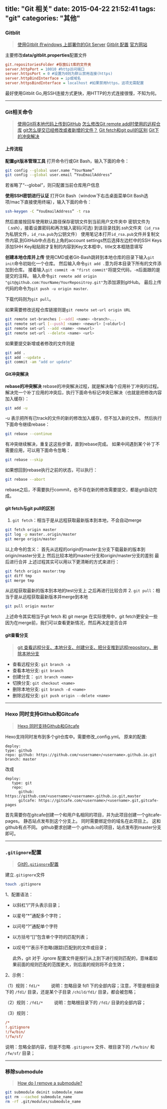 title: "Git 相关"
date: 2015-04-22 21:52:41
tags: "git"
categories: "其他"
---

### Gitblit

> [使用Gitblit 在windows 上部署你的Git Server](http://www.cnblogs.com/keyindex/archive/2012/07/17/2594435.html)
> [Gitblit 配置](http://ttcool.blog.51cto.com/1186572/1346998)
> [官方网站](http://www.gitblit.com/)

主要修改**data/gitblit.properties**配置文件
```ini
git.repositoriesFolder #存放Git库的文件夹
server.httpPort = 10010 #http访问端口
server.httpsPort = 0 #设置为0则为默认禁用连接(https)
server.httpBindInterface = ip或域名
server.httpsBindInterface = localhost #如果禁用https，这项无需配置
```

最好使用Gitblit Go,用SSH连接方式更快，用HTTP的方式连接很慢，不知为何。

----

### Git相关命令

> [使用Git将本地代码上传到GitHub](http://blog.csdn.net/u010520912/article/details/18993001)
> [怎么修改Git remote add时使用的远程仓库](http://www.douban.com/group/topic/33666661/)
> [git怎么提交已经修改或者新增的文件？](http://www.oschina.net/question/778987_122007)
> [Git fetch和git pull的区别](http://blog.csdn.net/hudashi/article/details/7664457)
> [Git下的冲突解决](http://www.cnblogs.com/sinojelly/archive/2011/08/07/2130172.html)

#### 上传流程

**配置git版本管理工具**
打开命令行或Git Bash，输入下面的命令：
```bash
git config --global user.name “YourName” 
git config --global user.email “YouEmailAddress”
```
若省略了“--global”，则只配置当前仓库用户信息

**使用SSH密钥进行认证**
打开Git Bash（window下右击桌面菜单Git Bash选项/mac下直接使用终端），输入下面的命令：
```bash
ssh-keygen -C “YouEmailAddress” -t rsa
```
然后直接按回车使用默认路径保存密钥文件到当前用户文件夹中
密钥文件为（.ssh），接着设置密码和再次输入密码(可选)
到该目录找到.ssh文件夹（`id_rsa`为私钥文件，`id_rsa.pub`为公钥文件）
使用笔记本打开`id_rsa.pub`文件并复制文件内容,到GitHub中点击右上角的account settings然后选择左边栏中的SSH Keys添加SHH Key粘贴刚才复制的内容到Key文本框中，title文本框随意填写

**创建本地仓库并上传**
使用CMD或者Git-Bash跳转到本地仓库的目录下输入`git init`命令初始化一个仓库。
然后输入命令`git add .`意为将本目录下所有的文件添加到仓库。
接着输入`git commit -m "first commit"`将提交代码，`-m`后面跟的是提交的注释。
输入命令`git remote add origin "git@github.com:YourName/YourRepositroy.git"`为添加源到gitHub。
最后上传代码的命令为`git push -u origin master`.

下载代码则为`git pull`。

如果需要修改远程仓库链接则是`git remote set-url origin URL`
```bash
git remote set-branches [--add] <name> <branch>...
git remote set-url [--push] <name> <newurl> [<oldurl>]
git remote set-url --add <name> <newurl>
git remote set-url --delete <name> <url>
```

如果要提交新增或者修改的文件则是
```bash
git add .
git add --update .
git commit -am "add or update" 
```

#### Git冲突解决

**rebase的冲突解决**
rebase的冲突解决过程，就是解决每个应用补丁冲突的过程。
解决完一个补丁应用的冲突后，执行下面命令标记冲突已解决（也就是把修改内容加入缓存）：
```bash
git add -u
```
-u 表示把所有已track的文件的新的修改加入缓存，但不加入新的文件。
然后执行下面命令继续rebase：
```bash
git rebase --continue
```
有冲突继续解决，重复这这些步骤，直到rebase完成。
如果中间遇到某个补丁不需要应用，可以用下面命令忽略：
```bash
git rebase --skip
```
如果想回到rebase执行之前的状态，可以执行：
```bash
git rebase --abort
```
rebase之后，不需要执行commit，也不存在新的修改需要提交，都是git自动完成。

#### git fetch与git pull的区别
1. `git fetch`：相当于是从远程获取最新版本到本地，不会自动merge
```bash
git fetch origin master
git log -p master..origin/master
git merge origin/master
```
以上命令的含义：
   首先从远程的origin的master主分支下载最新的版本到origin/master分支上
   然后比较本地的master分支和origin/master分支的差别
   最后进行合并
   上述过程其实可以用以下更清晰的方式来进行：
```bash
git fetch origin master:tmp
git diff tmp 
git merge tmp
```
从远程获取最新的版本到本地的test分支上
   之后再进行比较合并
2. `git pull`：相当于是从远程获取最新版本并merge到本地
```bash
git pull origin master
```
上述命令其实相当于git fetch 和 git merge
在实际使用中，git fetch更安全一些
因为在merge前，我们可以查看更新情况，然后再决定是否合并

#### git查看分支

> [git 查看远程分支、本地分支、创建分支、把分支推到远程repository、删除本地分支](http://blog.csdn.net/arkblue/article/details/9568249)

* 查看远程分支: `git branch -a`
* 查看本地分支: `git branch`
* 创建分支： `git branch <name>`
* 切换分支: `git checkout <name>`
* 删除本地分支: `git branch -d <name>`
* 删除远程分支: `git push origin --delete <name>`

----

### Hexo 同时支持Github和Gitcafe

> [Hexo 同时支持Github和Gitcafe](http://colobu.com/2014/10/13/hexo-supports-both-github-and-gitcafe/)

Hexo支持同时发布到多个git仓库中。需要修改_config.yml。
原来的配置:
```
deploy:
type: github
repo: github: https://github.com/<username>/<username>.github.io.git
branch: master
```
改成
```
deploy:
   type: git
   repo: 
      github: https://github.com/<username>/<username>.github.io.git,master
      gitcafe: https://gitcafe.com/<username>/<username>.git,gitcafe-pages
```

首先需要你在gitcafe创建一个和用户名相同的项目，并为此项目创建一个gitcafe-pages。 静态站点发布到这个分支上。 同时需要绑定你的域名在此项目上。
这和github有点不同。 github要求创建一个<username>.github.io的项目，站点发布到master分支即可。

----

### `.gitignore`配置

> [Git的`.gitignore`配置](http://www.cnblogs.com/haiq/archive/2012/12/26/2833746.html)

建立`.gitignore`文件
```bash
touch .gitignore
```

1、配置语法：

* 以斜杠“/”开头表示目录；
* 以星号“*”通配多个字符；
* 以问号“?”通配单个字符
* 以方括号“[]”包含单个字符的匹配列表；
* 以叹号“!”表示不忽略(跟踪)匹配到的文件或目录；

  此外，git 对于 .ignore 配置文件是按行从上到下进行规则匹配的，意味着如果前面的规则匹配的范围更大，则后面的规则将不会生效；

2、示例：

（1）规则：`fd1/*`
　　 说明：忽略目录 fd1 下的全部内容；注意，不管是根目录下的 `/fd1/` 目录，还是某个子目录 `/child/fd1/` 目录，都会被忽略；

（2）规则：`/fd1/*`
　　 说明：忽略根目录下的 `/fd1/` 目录的全部内容；

（3）规则：
```ini
/*
!.gitignore
!/fw/bin/
!/fw/sf/
```
说明：忽略全部内容，但是不忽略 `.gitignore` 文件、根目录下的 `/fw/bin/` 和 `/fw/sf/` 目录；

----

### 移除submodule

> [How do I remove a submodule?](http://stackoverflow.com/questions/1260748/how-do-i-remove-a-submodule)

```bash
git submodule deinit submodule_name
git rm --cached submodule_name
rm -rf .git/modules/submodule_name
```